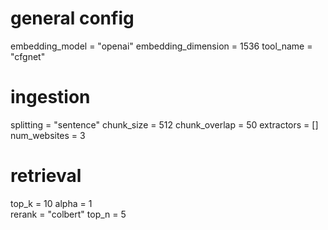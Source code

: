 # general config
embedding_model = "openai"
embedding_dimension = 1536
tool_name = "cfgnet"

# ingestion
splitting = "sentence"
chunk_size = 512
chunk_overlap = 50
extractors = []
num_websites = 3

# retrieval
top_k = 10
alpha = 1  
rerank = "colbert"
top_n = 5